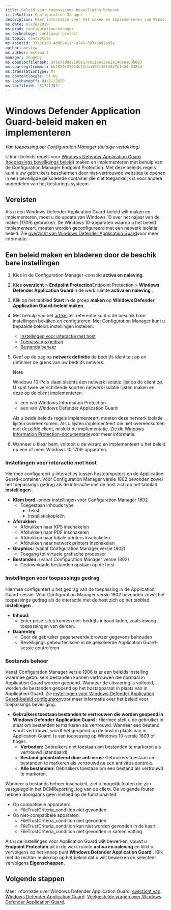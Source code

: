 ```yaml
---
title: Beleid voor toepassings beveiliging beheren
titleSuffix: Configuration Manager
description: Meer informatie over het maken en implementeren van Windows Defender Application Guard-beleid
ms.date: 07/26/2019
ms.prod: configuration-manager
ms.technology: configmgr-protect
ms.topic: conceptual
ms.assetid: 33a6c1d9-4dd8-411c-a748-693a5bd2ea5a
author: mestew
ms.author: mstewart
manager: dougeby
ms.openlocfilehash: 241e7ed9a2195e178cc1aac2ee2a146eea60b093
ms.sourcegitcommit: bbf820c35414bf2cba356f30fe047c1a34c5384d
ms.translationtype: MT
ms.contentlocale: nl-NL
ms.lasthandoff: 04/21/2020
ms.locfileid: "81721743"
---
```

# <a name="create-and-deploy-windows-defender-application-guard-policy"></a>Windows Defender Application Guard-beleid maken en implementeren

*Van toepassing op: Configuration Manager (huidige vertakking)*
<!-- 1351960 -->  
U kunt beleids regels voor [Windows Defender Application Guard (toepassings beveiligings beleid)](https://docs.microsoft.com/windows/threat-protection/windows-defender-application-guard/wd-app-guard-overview) maken en implementeren met behulp van de Configuration Manager Endpoint Protection. Met deze beleids regels kunt u uw gebruikers beschermen door niet-vertrouwde websites te openen in een beveiligde geïsoleerde container die niet toegankelijk is voor andere onderdelen van het besturings systeem.

## <a name="prerequisites"></a>Vereisten

Als u een Windows Defender Application Guard-beleid wilt maken en implementeren, moet u de update van Windows 10 over het najaar van de maker (1709) gebruiken. De Windows 10-apparaten waarop u het beleid implementeert, moeten worden geconfigureerd met een netwerk isolatie beleid. Zie [overzicht van Windows Defender Application Guard](https://docs.microsoft.com/windows/threat-protection/windows-defender-application-guard/wd-app-guard-overview)voor meer informatie.

## <a name="create-a-policy-and-to-browse-the-available-settings"></a>Een beleid maken en bladeren door de beschik bare instellingen

1. Kies in de Configuration Manager-console **activa en naleving**.
2. Kies **overzicht** > **Endpoint Protection**Endpoint Protection > **Windows Defender Application Guard**in de werk ruimte **activa en naleving** .
3. Klik op het tabblad **Start** in de groep **maken** op **Windows Defender Application Guard-beleid maken**.
4. Met behulp van het [artikel](https://docs.microsoft.com/windows/security/threat-protection/windows-defender-application-guard/configure-wd-app-guard) als referentie kunt u de beschik bare instellingen bekijken en configureren. Met Configuration Manager kunt u bepaalde beleids instellingen instellen:
   - [Instellingen voor interactie met host](#bkmk_HIS)
   - [Toepassings gedrag](#bkmk_ABS)
   - [Bestands beheer](#bkmk_FM)
5. Geef op de pagina **netwerk definitie** de bedrijfs identiteit op en definieer de grens van uw bedrijfs netwerk.

    > [!NOTE]
    > Windows 10-Pc's slaan slechts één netwerk isolatie lijst op de client op. U kunt twee verschillende soorten netwerk isolatie lijsten maken en deze op de client implementeren:
    >
    >  - een van Windows Information Protection
    >  - een van Windows Defender Application Guard
    >
    > Als u beide beleids regels implementeert, moeten deze netwerk isolatie lijsten overeenkomen. Als u lijsten implementeert die niet overeenkomen met dezelfde client, mislukt de implementatie. Zie de [Windows Information Protection-documentatie](https://docs.microsoft.com/windows/security/information-protection/windows-information-protection/create-wip-policy-using-configmgr)voor meer informatie.

6. Wanneer u klaar bent, voltooit u de wizard en implementeert u het beleid op een of meer Windows 10 1709-apparaten.

### <a name="host-interaction-settings"></a><a name="bkmk_HIS"></a>Instellingen voor interactie met host

Hiermee configureert u interacties tussen hostcomputers en de Application Guard-container. Vóór Configuration Manager versie 1802 bevonden zowel het toepassings gedrag als de interactie met de host zich op het tabblad **instellingen** .

- **Klem bord** -onder instellingen vóór Configuration Manager 1802
  - Toegestaan inhouds type
    - Tekst
    - Installatiekopieën
- **Afdrukken**
  - Afdrukken naar XPS inschakelen
  - Afdrukken naar PDF inschakelen
  - Afdrukken naar lokale printers inschakelen
  - Afdrukken naar netwerk printers inschakelen
- **Graphics:** (vanaf Configuration Manager versie 1802)
  - Toegang tot virtuele grafische processor
- **Bestanden:** (vanaf Configuration Manager versie 1802)
  - Gedownloade bestanden opslaan op de host

### <a name="application-behavior-settings"></a><a name="bkmk_ABS"></a>Instellingen voor toepassings gedrag

Hiermee configureert u het gedrag van de toepassing in de Application Guard-sessie. Vóór Configuration Manager versie 1802 bevonden zowel het toepassings gedrag als de interactie met de host zich op het tabblad **instellingen** .

- **Inhoud:**
  - Enter prise-sites kunnen niet-bedrijfs inhoud laden, zoals invoeg toepassingen van derden.
- **Daarenteg**
  - Door de gebruiker gegenereerde browser gegevens behouden
  - Beveiligings gebeurtenissen in de geïsoleerde Application Guard-sessie controleren

### <a name="file-management"></a><a name="bkmk_FM"></a>Bestands beheer
<!--3555858-->
Vanaf Configuration Manager versie 1906 is er een beleids instelling waarmee gebruikers bestanden kunnen vertrouwen die normaal in Application Guard worden geopend. Wanneer de uitvoering is voltooid, worden de bestanden geopend op het hostapparaat in plaats van in Application Guard. Zie [instellingen voor Windows Defender Application Guard-beleid configureren](https://docs.microsoft.com/windows/security/threat-protection/windows-defender-application-guard/configure-wd-app-guard)voor meer informatie over het beleid voor toepassings beveiliging.

- **Gebruikers toestaan bestanden te vertrouwen die worden geopend in Windows Defender Application Guard** : Hiermee stelt u de gebruiker in staat om bestanden te markeren als vertrouwd. Wanneer een bestand wordt vertrouwd, wordt het geopend op de host in plaats van in Application Guard. Is van toepassing op Windows 10-versie 1809 of hoger.
  - **Verboden:** Gebruikers niet toestaan om bestanden te markeren als vertrouwd (standaard).
  - **Bestand gecontroleerd door anti virus:** Gebruikers toestaan om bestanden te markeren als vertrouwd na een antivirus controle.
  - **Alle bestanden:** Gebruikers toestaan om een bestand als vertrouwd te markeren.

Wanneer u bestands beheer inschakelt, ziet u mogelijk fouten die zijn vastgelegd in het DCMReporting. log van de client. De volgende fouten hebben doorgaans geen invloed op de functionaliteit: <!--4619457-->

- Op compatibele apparaten:
  - FileTrustCriteria_condition niet gevonden
- Op niet-compatibele apparaten:
  - FileTrustCriteria_condition niet gevonden
  - FileTrustCriteria_condition kan niet worden gevonden in de kaart
  - FileTrustCriteria_condition niet gevonden in samen vatting

Als u de instellingen voor Application Guard wilt bewerken, vouwt u **Endpoint Protection** uit in de werk ruimte **activa en naleving** en klikt u vervolgens op het knoop punt **Windows Defender Application Guard** . Klik met de rechter muisknop op het beleid dat u wilt bewerken en selecteer vervolgens **Eigenschappen**.

## <a name="next-steps"></a>Volgende stappen

Meer informatie over Windows Defender Application Guard: [overzicht van Windows Defender Application Guard](https://docs.microsoft.com/windows/security/threat-protection/windows-defender-application-guard/wd-app-guard-overview).
[Veelgestelde vragen over Windows Defender Application Guard](https://docs.microsoft.com/windows/security/threat-protection/windows-defender-application-guard/faq-wd-app-guard).
